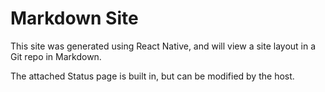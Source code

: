 # Markdown Site

This site was generated using React Native, and will view a site layout in a Git repo in Markdown.

The attached Status page is built in, but can be modified by the host.
